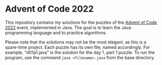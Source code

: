 # Advent of Code 2022

This repository contains my solutions for the puzzles of the [Advent of Code
2022](https://adventofcode.com/2022) event, implemented in Java. The goal is to
learn the Java programming language and to practice algorithms.

Please note that the solutions may not be the most elegant, as this is a
spare-time project. Each puzzle has its own file, named accordingly. For
example, "d01p1.java" is the solution for the day 1, part 1 puzzle. To run the
program, use the command `java <filename>.java` from the base directory.
